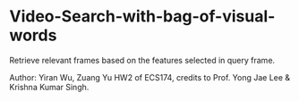 # Video-Search-with-bag-of-visual-words
Retrieve relevant frames based on the features selected in query frame.

Author: Yiran Wu, Zuang Yu
HW2 of ECS174, credits to Prof. Yong Jae Lee & Krishna Kumar Singh.
